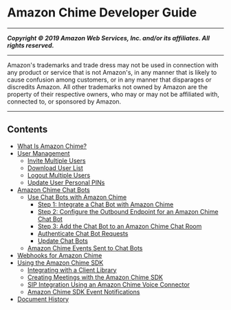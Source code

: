 # Amazon Chime Developer Guide

-----
*****Copyright &copy; 2019 Amazon Web Services, Inc. and/or its affiliates. All rights reserved.*****

-----
Amazon's trademarks and trade dress may not be used in 
     connection with any product or service that is not Amazon's, 
     in any manner that is likely to cause confusion among customers, 
     or in any manner that disparages or discredits Amazon. All other 
     trademarks not owned by Amazon are the property of their respective
     owners, who may or may not be affiliated with, connected to, or 
     sponsored by Amazon.

-----
## Contents
+ [What Is Amazon Chime?](what-is-chime.md)
+ [User Management](users.md)
   + [Invite Multiple Users](invite-users.md)
   + [Download User List](download-users.md)
   + [Logout Multiple Users](logout-users.md)
   + [Update User Personal PINs](update-pins.md)
+ [Amazon Chime Chat Bots](chat-bots.md)
   + [Use Chat Bots with Amazon Chime](use-bots.md)
      + [Step 1: Integrate a Chat Bot with Amazon Chime](integrate-bots.md)
      + [Step 2: Configure the Outbound Endpoint for an Amazon Chime Chat Bot](config-endpoints.md)
      + [Step 3: Add the Chat Bot to an Amazon Chime Chat Room](add-bots.md)
      + [Authenticate Chat Bot Requests](auth-bots.md)
      + [Update Chat Bots](update-bots.md)
   + [Amazon Chime Events Sent to Chat Bots](events-bots.md)
+ [Webhooks for Amazon Chime](webhooks.md)
+ [Using the Amazon Chime SDK](meetings-sdk.md)
   + [Integrating with a Client Library](mtgs-sdk-client-lib.md)
   + [Creating Meetings with the Amazon Chime SDK](mtgs-sdk-mtgs.md)
   + [SIP Integration Using an Amazon Chime Voice Connector](mtgs-sdk-cvc.md)
   + [Amazon Chime SDK Event Notifications](mtgs-sdk-notifications.md)
+ [Document History](doc-history.md)